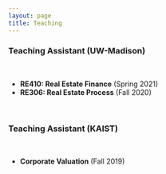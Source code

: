 ```yaml
---
layout: page
title: Teaching
---
```




### Teaching Assistant (UW-Madison)
<br/>

- **RE410: Real Estate Finance** (Spring 2021)
- **RE306: Real Estate Process** (Fall 2020)
<br/>

### Teaching Assistant (KAIST)
<br/>

- **Corporate Valuation** (Fall 2019)
